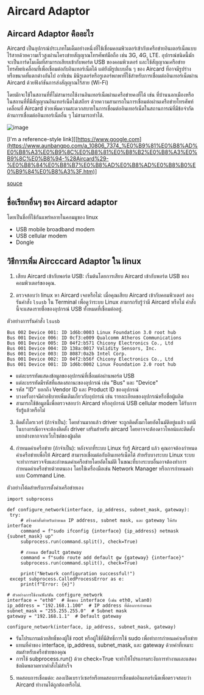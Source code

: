 # Aircard Adaptor
## Aircard Adaptor คืออะไร
   Aircard เป็นอุปกรณ์ประเภทโมเด็มอย่างหนึ่งที่ใช้เชื่อมคอมพิวเตอร์เข้ากับเครือข่ายอินเตอร์เน็ตแบบไร้สายด้วยความเร็วสูงผ่านโครงข่ายสัญญาณโทรศัพท์มือถือ เช่น 3G, 4G, LTE. อุปกรณ์ชนิดนี้มักจะเป็นการ์ดโมเด็มที่สามารถเสียบเข้ากับพอร์ต USB ของคอมพิวเตอร์ และใช้สัญญาณเครือข่ายโทรศัพท์เคลื่อนที่เพื่อเชื่อมต่อกับอินเทอร์เน็ตได้ แต่ยังมีรูปแบบอื่น ๆ ของ Aircard ที่อาจมีรูปร่างหรือขนาดที่แตกต่างกันไป อาทิเช่น มินิรูเตอร์หรือรูเตอร์พกพาที่ใช้สำหรับการเชื่อมต่ออินเทอร์เน็ตผ่าน Aircard ด้วยฟังก์ชันการส่งสัญญาณไร้สาย (Wi-Fi) 

   โดยมักจะใช้ในสถานที่ที่ไม่สามารถใช้งานอินเทอร์เน็ตผ่านเครือข่ายคงที่ได้ เช่น ที่บ้านนอกเมืองหรือในสถานที่ที่มีสัญญาณอินเทอร์เน็ตไม่เสถียร ด้วยความสามารถในการเชื่อมต่อผ่านเครือข่ายโทรศัพท์เคลื่อนที่ Aircard ช่วยเพิ่มความสะดวกสบายในการเชื่อมต่ออินเทอร์เน็ตในสถานการณ์ที่มีข้อจำกัดด้านการเชื่อมต่ออินเทอร์เน็ตอื่น ๆ ไม่สามารถทำได้.

![image](https://github.com/LowEyeQ/Network-1/assets/109953773/2a64e543-b186-4e60-90a2-91b838c6ba90)

[I'm a reference-style link][[https://www.google.com](https://www.aunbangpo.com/a_10806_7374_%E0%B9%81%E0%B8%AD%E0%B8%A3%E0%B9%8C%E0%B8%81%E0%B8%B2%E0%B8%A3%E0%B9%8C%E0%B8%94-%28Aircard%29-%E0%B8%84%E0%B8%B7%E0%B8%AD%E0%B8%AD%E0%B8%B0%E0%B9%84%E0%B8%A3%3F.htm)]


[souce]((https://www.aunbangpo.com/a_10806_7374_%E0%B9%81%E0%B8%AD%E0%B8%A3%E0%B9%8C%E0%B8%81%E0%B8%B2%E0%B8%A3%E0%B9%8C%E0%B8%94-%28Aircard%29-%E0%B8%84%E0%B8%B7%E0%B8%AD%E0%B8%AD%E0%B8%B0%E0%B9%84%E0%B8%A3%3F.htm))




## ชื่อเรียกอื่นๆ ของ Aircard adaptor
โดยเป็นชื่อที่ใช้กันแพร่หลายในคอมมูของ linux 
* USB mobile broadband modem
* USB cellular modem
* Dongle

## วิธีการเพิ่ม Aircccard Adaptor ใน linux
1. เสียบ Aircard เข้ากับพอร์ต USB:
   เริ่มต้นโดยการเสียบ Aircard เข้ากับพอร์ต USB ของคอมพิวเตอร์ของคุณ.
   
2. ตรวจสอบว่า linux หา Aircard เจอหรือไม่:
   เมื่อคุณเสียบ Aircard เข้ากับคอมพิวเตอร์ ลองรันคำสั่ง `lsusb` ใน Terminal เพื่อดูว่าระบบ Linux สามารถรับรู้ว่ามี Aircard หรือไม่ คำสั่งนี้จะแสดงรายชื่อของอุปกรณ์ USB ทั้งหมดที่เชื่อมต่ออยู่.

ตัวอย่างการรันคำสั่ง `lsusb`
   ```
Bus 002 Device 001: ID 1d6b:0003 Linux Foundation 3.0 root hub
Bus 001 Device 006: ID 0cf3:e009 Qualcomm Atheros Communications 
Bus 001 Device 005: ID 04f2:b571 Chicony Electronics Co., Ltd 
Bus 001 Device 004: ID 138a:0017 Validity Sensors, Inc. 
Bus 001 Device 003: ID 8087:0a2b Intel Corp. 
Bus 001 Device 002: ID 04f2:b56f Chicony Electronics Co., Ltd 
Bus 001 Device 001: ID 1d6b:0002 Linux Foundation 2.0 root hub
```
* แต่ละบรรทัดแสดงข้อมูลของอุปกรณ์ที่เชื่อมต่อผ่านพอร์ต USB
* แต่ละบรรทัดมีรหัสที่แสดงสถานะของอุปกรณ์ เช่น "Bus" และ "Device"
* รหัส "ID" บอกถึง Vendor ID และ Product ID ของอุปกรณ์
* บางครั้งอาจมีคำอธิบายเพิ่มเติมเกี่ยวกับอุปกรณ์ เช่น รายละเอียดของอุปกรณ์หรือชื่อผู้ผลิต
* สามารถใช้ข้อมูลนี้เพื่อตรวจสอบว่า Aircard หรืออุปกรณ์ USB cellular modem ได้รับการรับรู้แล้วหรือไม่

3. ติดตั้งไดรเวอร์ (ถ้าจำเป็น):
โดยส่วนมากแล้ว driver จะถูกติดตั้งมาโดยอัตโนมัติอยู่แแล้ว แต่มีในบางกรณีอาจจะต้องติดตั้ง driver เสริมสำหรับ aircard โดยอาจจะต้องดาวโหลน์และติดตั้งแยกต่างหากจากเว็บไซต์ของผู้ผลิต

4. กำหนดค่าเครือข่าย (ถ้าจำเป็น):
หลังจากที่ระบบ Linux รับรู้ Aircard แล้ว คุณอาจต้องกำหนดค่าเครือข่ายเพื่อให้ Aircard สามารถเชื่อมต่อกับอินเทอร์เน็ตได้ สำหรับบางระบบ Linux ระบบจะทำการตรวจจับและกำหนดค่าเครือข่ายโดยอัตโนมัติ ในขณะที่บางระบบอื่นอาจต้องทำการกำหนดค่าเครือข่ายด้วยตนเอง โดยใช้เครื่องมือเช่น Network Manager หรือการกำหนดค่าแบบ Command Line.

ตัวอย่างโค้ดสำหรับการตั้งค่าเครือข่ายเอง
   ```
import subprocess

def configure_network(interface, ip_address, subnet_mask, gateway):
    try:
        # สร้างคำสั่งสำหรับกำหนด IP address, subnet mask, และ gateway ให้กับ interface
        command = f"sudo ifconfig {interface} {ip_address} netmask {subnet_mask} up"
        subprocess.run(command.split(), check=True)

        # กำหนด default gateway
        command = f"sudo route add default gw {gateway} {interface}"
        subprocess.run(command.split(), check=True)

        print("Network configuration successful!")
    except subprocess.CalledProcessError as e:
        print(f"Error: {e}")

# ตัวอย่างการใช้งานฟังก์ชัน configure_network
interface = "eth0"  # ชื่อของ interface (เช่น eth0, wlan0)
ip_address = "192.168.1.100"  # IP address ที่ต้องการกำหนด
subnet_mask = "255.255.255.0"  # Subnet mask
gateway = "192.168.1.1"  # Default gateway

configure_network(interface, ip_address, subnet_mask, gateway)
```
* รันโปรแกรมด้วยสิทธิ์ของผู้ใช้ root หรือผู้ใช้ที่มีสิทธิ์การใช้ sudo เพื่อทำการกำหนดค่าเครือข่าย
* แทนที่ค่าของ interface, ip_address, subnet_mask, และ gateway ด้วยค่าที่เหมาะสมสำหรับเครือข่ายของคุณ
* การใช้ subprocess.run() ด้วย check=True จะทำให้โปรแกรมระงับการทำงานและแสดงข้อผิดพลาดหากคำสั่งไม่สำเร็จ

5. ทดสอบการเชื่อมต่อ:
ลองเปิดเบราว์เซอร์หรือทดสอบการเชื่อมต่ออินเทอร์เน็ตเพื่อตรวจสอบว่า Aircard ทำงานได้ถูกต้องหรือไม่.
